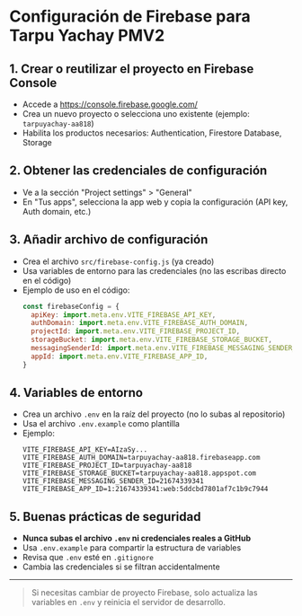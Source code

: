 # Configuración de Firebase para Tarpu Yachay PMV2

## 1. Crear o reutilizar el proyecto en Firebase Console

- Accede a https://console.firebase.google.com/
- Crea un nuevo proyecto o selecciona uno existente (ejemplo: `tarpuyachay-aa818`)
- Habilita los productos necesarios: Authentication, Firestore Database, Storage

## 2. Obtener las credenciales de configuración

- Ve a la sección "Project settings" > "General"
- En "Tus apps", selecciona la app web y copia la configuración (API key, Auth domain, etc.)

## 3. Añadir archivo de configuración

- Crea el archivo `src/firebase-config.js` (ya creado)
- Usa variables de entorno para las credenciales (no las escribas directo en el código)
- Ejemplo de uso en el código:
  ```js
  const firebaseConfig = {
    apiKey: import.meta.env.VITE_FIREBASE_API_KEY,
    authDomain: import.meta.env.VITE_FIREBASE_AUTH_DOMAIN,
    projectId: import.meta.env.VITE_FIREBASE_PROJECT_ID,
    storageBucket: import.meta.env.VITE_FIREBASE_STORAGE_BUCKET,
    messagingSenderId: import.meta.env.VITE_FIREBASE_MESSAGING_SENDER_ID,
    appId: import.meta.env.VITE_FIREBASE_APP_ID,
  }
  ```

## 4. Variables de entorno

- Crea un archivo `.env` en la raíz del proyecto (no lo subas al repositorio)
- Usa el archivo `.env.example` como plantilla
- Ejemplo:
  ```env
  VITE_FIREBASE_API_KEY=AIzaSy...
  VITE_FIREBASE_AUTH_DOMAIN=tarpuyachay-aa818.firebaseapp.com
  VITE_FIREBASE_PROJECT_ID=tarpuyachay-aa818
  VITE_FIREBASE_STORAGE_BUCKET=tarpuyachay-aa818.appspot.com
  VITE_FIREBASE_MESSAGING_SENDER_ID=21674339341
  VITE_FIREBASE_APP_ID=1:21674339341:web:5ddcbd7801af7c1b9c7944
  ```

## 5. Buenas prácticas de seguridad

- **Nunca subas el archivo `.env` ni credenciales reales a GitHub**
- Usa `.env.example` para compartir la estructura de variables
- Revisa que `.env` esté en `.gitignore`
- Cambia las credenciales si se filtran accidentalmente

---

> Si necesitas cambiar de proyecto Firebase, solo actualiza las variables en `.env` y reinicia el servidor de desarrollo.
